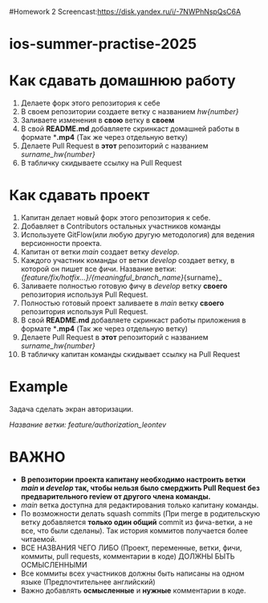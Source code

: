 #Homework 2
Screencast:https://disk.yandex.ru/i/-7NWPhNspQsC6A


# ios-summer-practise-2025

# Как сдавать домашнюю работу
1. Делаете форк этого репозитория к себе
2. В своем репозитории создаете ветку с названием _hw{number}_
3. Заливаете изменения в **свою** ветку в **своем**
4. В свой **README.md** добавляете скринкаст домашней работы в формате ***.mp4** (Так же через отдельную ветку)
5. Делаете Pull Request в **этот** репозиторий с названием _surname_hw{number}_
6. В табличку скидываете ссылку на Pull Request

# Как сдавать проект
1. Капитан делает новый форк этого репозитория к себе.
2. Добавляет в Contributors остальных участников команды
3. Используете GitFlow(или любую другую методология) для ведения версионности проекта.
4. Капитан от ветки _main_ создает ветку _develop_.
5. Каждого участник команды от ветки _develop_ создает ветку, в которой он пишет все фичи. Название ветки: _{feature/fix/hotfix...}/{meaningful_branch_name}_{surname}_
6. Заливаете полностью готовую фичу в _develop_ ветку **своего** репозитория используя Pull Request.
7. Полностью готовый проект заливаете в _main_ ветку **своего** репозитория используя Pull Request.
8. В свой **README.md** добавляете скринкаст работы приложения в формате ***.mp4** (Так же через отдельную ветку)
9. Делаете Pull Request в **этот** репозиторий с названием _surname_hw{number}_
10. В табличку капитан команды скидывает ссылку на Pull Request

# Example
Задача сделать экран авторизации.

_Название ветки: feature/authorization_leontev_

# ВАЖНО
- **В репозитории проекта капитану необходимо настроить ветки _main_ и _develop_ так, чтобы нельзя было смерджить Pull Request без предварительного review от другого члена команды.**
- _main_ ветка доступна для редактирования только капитану команды.
- По возможности делать squash commits (При merge в родительскую ветку добавляется **только один общий** commit из фича-ветки, а не все, что были сделаны). Так история коммитов получается более читаемой.
- ВСЕ НАЗВАНИЯ ЧЕГО ЛИБО (Проект, переменные, ветки, фичи, коммиты, pull requests, комментарии в коде) ДОЛЖНЫ БЫТЬ ОСМЫСЛЕННЫМИ
- Все коммиты всех участников должны быть написаны на одном языке (Предпочтительнее английский)
- Важно добавлять **осмысленные** и **нужные** комментарии в коде.
